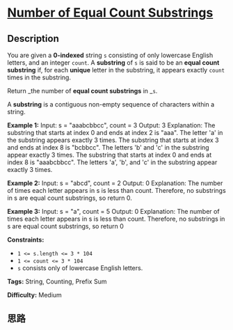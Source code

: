 # [Number of Equal Count Substrings][title]

## Description

You are given a **0-indexed** string `s` consisting of only lowercase English
letters, and an integer `count`. A **substring** of `s` is said to be an
**equal count substring** if, for each **unique** letter in the substring, it
appears exactly `count` times in the substring.

Return _the number of **equal count substrings** in _`s`.

A **substring** is a contiguous non-empty sequence of characters within a
string.



**Example 1:**
            Input: s = "aaabcbbcc", count = 3    Output: 3    Explanation:    The substring that starts at index 0 and ends at index 2 is "aaa".    The letter 'a' in the substring appears exactly 3 times.    The substring that starts at index 3 and ends at index 8 is "bcbbcc".    The letters 'b' and 'c' in the substring appear exactly 3 times.    The substring that starts at index 0 and ends at index 8 is "aaabcbbcc".    The letters 'a', 'b', and 'c' in the substring appear exactly 3 times.    

**Example 2:**
            Input: s = "abcd", count = 2    Output: 0    Explanation:    The number of times each letter appears in s is less than count.    Therefore, no substrings in s are equal count substrings, so return 0.    

**Example 3:**
            Input: s = "a", count = 5    Output: 0    Explanation:    The number of times each letter appears in s is less than count.    Therefore, no substrings in s are equal count substrings, so return 0



**Constraints:**

  * `1 <= s.length <= 3 * 104`
  * `1 <= count <= 3 * 104`
  * `s` consists only of lowercase English letters.


**Tags:** String, Counting, Prefix Sum

**Difficulty:** Medium

## 思路

[title]: https://leetcode-cn.com/problems/number-of-equal-count-substrings
